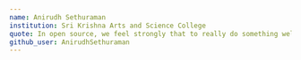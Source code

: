 ```yaml
---
name: Anirudh Sethuraman
institution: Sri Krishna Arts and Science College
quote: In open source, we feel strongly that to really do something well.
github_user: AnirudhSethuraman
---
```




